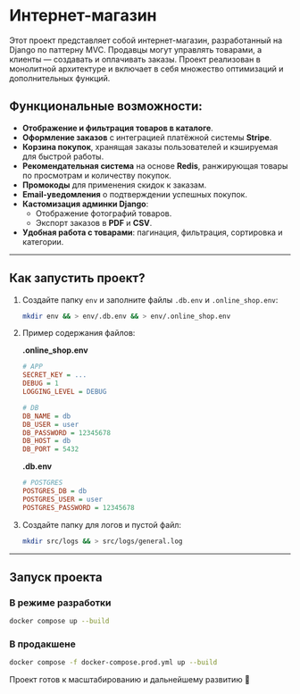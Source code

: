 # Интернет-магазин

Этот проект представляет собой интернет-магазин, разработанный на Django по паттерну MVC. Продавцы могут управлять товарами, а клиенты — создавать и оплачивать заказы. Проект реализован в монолитной архитектуре и включает в себя множество оптимизаций и дополнительных функций.

## Функциональные возможности:
- **Отображение и фильтрация товаров в каталоге**.
- **Оформление заказов** с интеграцией платёжной системы **Stripe**.
- **Корзина покупок**, хранящая заказы пользователей и кэшируемая для быстрой работы.
- **Рекомендательная система** на основе **Redis**, ранжирующая товары по просмотрам и количеству покупок.
- **Промокоды** для применения скидок к заказам.
- **Email-уведомления** о подтверждении успешных покупок.
- **Кастомизация админки Django**:
  - Отображение фотографий товаров.
  - Экспорт заказов в **PDF** и **CSV**.
- **Удобная работа с товарами**: пагинация, фильтрация, сортировка и категории.

---

## Как запустить проект?

1. Создайте папку `env` и заполните файлы `.db.env` и `.online_shop.env`:
   ```bash
   mkdir env && > env/.db.env && > env/.online_shop.env
   ```
   
2. Пример содержания файлов:

   **.online_shop.env**
   ```ini
   # APP  
   SECRET_KEY = ...  
   DEBUG = 1  
   LOGGING_LEVEL = DEBUG  

   # DB  
   DB_NAME = db  
   DB_USER = user  
   DB_PASSWORD = 12345678  
   DB_HOST = db  
   DB_PORT = 5432  
   ```

   **.db.env**
   ```ini
   # POSTGRES  
   POSTGRES_DB = db  
   POSTGRES_USER = user  
   POSTGRES_PASSWORD = 12345678  
   ```

3. Создайте папку для логов и пустой файл:
   ```bash
   mkdir src/logs && > src/logs/general.log
   ```

---

## Запуск проекта

### В режиме разработки  
```bash
docker compose up --build
```

### В продакшене  
```bash
docker compose -f docker-compose.prod.yml up --build
```

Проект готов к масштабированию и дальнейшему развитию 🚀

